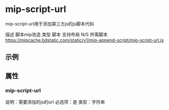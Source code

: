 # mip-script-url
mip-script-url用于添加第三方js的js脚本代码

描述	脚本mip改造
类型	脚本
支持布局	N/S
所需脚本	https://mipcache.bdstatic.com/static/v1/mip-append-script/mip-script-url.js

## 示例

<mip-script-url url="https://apps.bdimg.com/libs/jquery/1.8.2/jquery.min.js"></mip-script-url>

## 属性

### mip-script-url

说明：需要添加的js的url
必选项：是
类型：字符串


